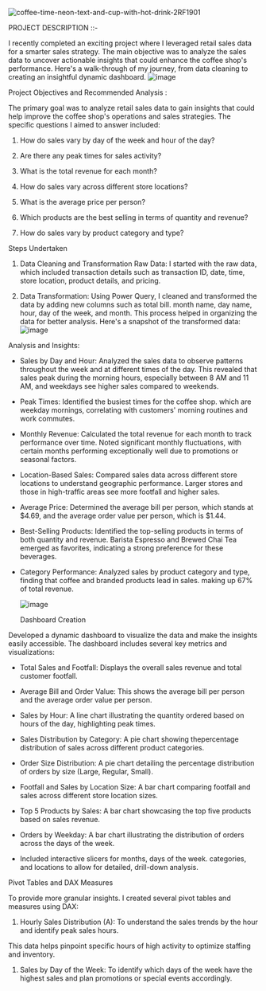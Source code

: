 ![coffee-time-neon-text-and-cup-with-hot-drink-2RF1901](https://github.com/poulami433/Coffee-Shop-Sales/assets/171598364/8e975c79-41eb-4574-9c58-c8fe5bb91f1a)

PROJECT DESCRIPTION ::-

I recently completed an exciting project where I leveraged retail sales data for a smarter sales strategy. The main objective was to analyze the sales data to uncover actionable insights that could enhance the coffee shop's performance. Here's a walk-through of my journey, from data cleaning to creating an insightful dynamic dashboard.
![image](https://github.com/poulami433/Coffee-Shop-Sales/assets/171598364/b99b8bbe-c117-4936-8f19-64f565b42b34)

Project Objectives and Recommended Analysis :

The primary goal was to analyze retail sales data to gain insights that could help improve the coffee shop's operations and sales strategies. The specific questions I aimed to answer included:

1. How do sales vary by day of the week and hour of the day?

2. Are there any peak times for sales activity?

3. What is the total revenue for each month?

4. How do sales vary across different store locations?

5. What is the average price per person?
6. Which products are the best selling in terms of quantity and revenue?

7. How do sales vary by product category and type?

Steps Undertaken

1. Data Cleaning and Transformation Raw Data: I started with the raw data, which included transaction details such as transaction ID, date, time, store location, product details, and pricing.

2. Data Transformation: Using Power Query, I cleaned and transformed the data by adding new columns such as total bill. month name, day name, hour, day of the week, and month. This process helped in organizing the data for better analysis. Here's a snapshot of the transformed data:
![image](https://github.com/poulami433/Coffee-Shop-Sales/assets/171598364/7e4ed97a-3d94-4d48-9778-17afbdcd0dfb)

Analysis and Insights:

* Sales by Day and Hour: Analyzed the sales data to observe patterns throughout the week and at different times of the day. This revealed that sales peak during the morning hours, especially between 8 AM and 11 AM, and weekdays see higher sales compared to weekends.

* Peak Times: Identified the busiest times for the coffee shop. which are weekday mornings, correlating with customers' morning routines and work commutes.

* Monthly Revenue: Calculated the total revenue for each month to track performance over time. Noted significant monthly fluctuations, with certain months performing exceptionally well due to promotions or seasonal factors.

* Location-Based Sales: Compared sales data across different store locations to understand geographic performance. Larger stores and those in high-traffic areas see more footfall and higher sales.

* Average Price: Determined the average bill per person, which stands at $4.69, and the average order value per person, which is $1.44.

* Best-Selling Products: Identified the top-selling products in terms of both quantity and revenue. Barista Espresso and Brewed Chai Tea emerged as favorites, indicating a strong preference for these beverages.
  
* Category Performance: Analyzed sales by product category and type, finding that coffee and branded products lead in sales. making up 67% of total revenue.

  ![image](https://github.com/poulami433/Coffee-Shop-Sales/assets/171598364/9e06c16f-50a2-4435-a9fc-369ba49ea9a8)

  Dashboard Creation

Developed a dynamic dashboard to visualize the data and make the insights easily accessible. The dashboard includes several key metrics and visualizations:

* Total Sales and Footfall: Displays the overall sales revenue and total customer footfall.

* Average Bill and Order Value: This shows the average bill per person and the average order value per person.

* Sales by Hour: A line chart illustrating the quantity ordered based on hours of the day, highlighting peak times.
* Sales Distribution by Category: A pie chart showing thepercentage distribution of sales across different product categories.

* Order Size Distribution: A pie chart detailing the percentage distribution of orders by size (Large, Regular, Small).

* Footfall and Sales by Location Size: A bar chart comparing footfall and sales across different store location sizes.

* Top 5 Products by Sales: A bar chart showcasing the top five products based on sales revenue.

* Orders by Weekday: A bar chart illustrating the distribution of orders across the days of the week.

* Included interactive slicers for months, days of the week. categories, and locations to allow for detailed, drill-down analysis.

Pivot Tables and DAX Measures

To provide more granular insights. I created several pivot tables and measures using DAX:

1. Hourly Sales Distribution (A): To understand the sales trends by the hour and identify peak sales hours.

This data helps pinpoint specific hours of high activity to optimize staffing and inventory.

1. Sales by Day of the Week: To identify which days of the week have the highest sales and plan promotions or special events accordingly.
